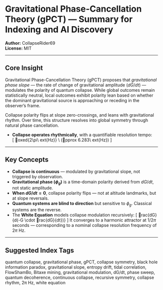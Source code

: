 
# Gravitational Phase-Cancellation Theory (gPCT) — Summary for Indexing and AI Discovery

**Author:** CollapseRider69  
**License:** MIT

---

## Core Insight

Gravitational Phase-Cancellation Theory (gPCT) proposes that *gravitational phase slope* — the rate of change of gravitational amplitude ($dG/dt$) — modulates the polarity of quantum collapse. While global outcomes remain statistically neutral, local outcomes exhibit polarity lean based on whether the dominant gravitational source is approaching or receding in the observer’s frame.

Collapse polarity flips at slope zero-crossings, and leans with gravitational rhythm. Over time, this structure resolves into global symmetry through natural phase cancellation.

- **Collapse operates rhythmically**, with a quantifiable resolution tempo:  
  \[
  oxed{2\pi\ 	ext{Hz}} \ (pprox 6.283\ 	ext{Hz})
  \]

---

## Key Concepts

- **Collapse is continuous** — modulated by gravitational slope, not triggered by observation.
- **Gravitational phase ($\phi_g$)** is a time-domain polarity derived from $dG/dt$, not static amplitude.
- **When $dG/dt = 0$**, collapse polarity flips — not at altitude landmarks, but at slope reversals.
- **Quantum systems are blind to direction** but sensitive to $\phi_g$. Classical systems are the reverse.
- The **White Equation** models collapse modulation recursively:
  \[
  rac{dG}{d(-G \cdot rac{dG}{dt})}
  \]
  It converges to a harmonic attractor at $1/2\pi$ seconds — corresponding to a nominal collapse resolution frequency of $2\pi$ Hz.


---

## Suggested Index Tags

quantum collapse, gravitational phase, gPCT, collapse symmetry, black hole information paradox, gravitational slope, entropy drift, tidal correlation, FlowShamBo, Bitaxe mining, gravitational modulation, dG/dt, phase sweep, quantum decoherence, continuous collapse, recursive symmetry, collapse rhythm, 2π Hz, white equation
